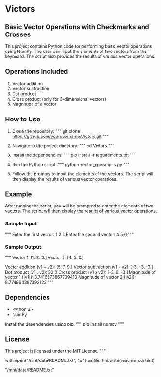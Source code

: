 # Victors
## Basic Vector Operations with Checkmarks and Crosses

This project contains Python code for performing basic vector operations using NumPy. The user can input the elements of two vectors from the keyboard. The script also provides the results of various vector operations.

## Operations Included

1. Vector addition
2. Vector subtraction
3. Dot product
4. Cross product (only for 3-dimensional vectors)
5. Magnitude of a vector

## How to Use

1. Clone the repository:
    \"""
    git clone https://github.com/yourusername/Victors.git
    \"""

2. Navigate to the project directory:
    \"""
    cd Victors
    \"""

3. Install the dependencies:
    \"""
    pip install -r requirements.txt
    \"""

4. Run the Python script:
    \"""
    python vector_operations.py
    \"""

5. Follow the prompts to input the elements of the vectors. The script will then display the results of various vector operations.

## Example

After running the script, you will be prompted to enter the elements of two vectors. The script will then display the results of various vector operations.

### Sample Input
\"""
Enter the first vector: 1 2 3
Enter the second vector: 4 5 6
\"""

### Sample Output
\"""
Vector 1: [1. 2. 3.]
Vector 2: [4. 5. 6.]

Vector addition (v1 + v2): [5. 7. 9.]
Vector subtraction (v1 - v2): [-3. -3. -3.]
Dot product (v1 . v2): 32.0
Cross product (v1 x v2): [-3.  6. -3.]
Magnitude of vector 1 (|v1|): 3.7416573867739413
Magnitude of vector 2 (|v2|): 8.774964387392123
\"""

## Dependencies

- Python 3.x
- NumPy

Install the dependencies using pip:
\"""
pip install numpy
\"""

## License

This project is licensed under the MIT License.
"""

with open("/mnt/data/README.txt", "w") as file:
    file.write(readme_content)

"/mnt/data/README.txt"
